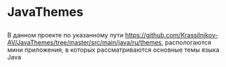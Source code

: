 # JavaThemes</p>
В данном проекте по указанному пути https://github.com/Krassilnikov-AV/JavaThemes/tree/master/src/main/java/ru/themes, распологаются мини приложения, в которых рассматриваются основные темы языка Java</p>
